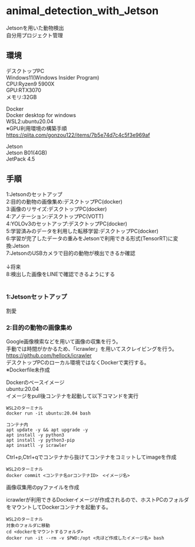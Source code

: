 # animal_detection_with_Jetson
Jetsonを用いた動物検出<br>
自分用プロジェクト管理

## 環境
デスクトップPC<br>
Windows11(Windows Insider Program)<br>
CPU:Ryzen9 5900X<br>
GPU:RTX3070<br>
メモリ:32GB<br>

Docker<br>
Docker desktop for windows<br>
WSL2:ubuntu20.04<br>
※GPU利用環境の構築手順<br>
https://qiita.com/gonzou122/items/7b5e74d7c4c5f3e969af

Jetson<br>
Jetson B01(4GB)<br>
JetPack 4.5<br>


## 手順 
1:Jetsonのセットアップ <br>
2:目的の動物の画像集め:デスクトップPC(docker) <br>
3:画像のリサイズ:デスクトップPC(docker) <br>
4:アノテーション:デスクトップPC(VOTT) <br>
4:YOLOv3のセットアップ:デスクトップPC(docker) <br>
5:学習済みのデータを利用した転移学習:デスクトップPC(docker) <br>
6:学習が完了したデータの重みをJetsonで利用できる形式(TensorRT)に変換:Jetson<br>
7:JetsonのUSBカメラで目的の動物が検出できるか確認<br>
<br>
↓将来<br>
8:検出した画像をLINEで確認できるようにする<br>
<br>

### 1:Jetsonセットアップ
割愛

### 2:目的の動物の画像集め
Google画像検索などを用いて画像の収集を行う。<br>
手動では時間がかかるため、「icrawler」を用いてスクレイビングを行う。<br>
https://github.com/hellock/icrawler <br>
デスクトップPCのローカル環境ではなくDockerで実行する。<br>
※Dockerfile未作成<br>

Dockerのベースイメージ<br>
ubuntu:20.04<br>
イメージをpull後コンテナを起動して以下コマンドを実行<br>
~~~
WSL2のターミナル
docker run -it ubuntu:20.04 bash
~~~

~~~
コンテナ内
apt update -y && apt upgrade -y
apt install -y python3
apt install -y python3-pip
apt insatll -y icrawler
~~~
Ctrl+p,Ctrl+qでコンテナから抜けてコンテナをコミットしてimageを作成<br>
~~~
WSL2のターミナル
docker commit <コンテナ名orコンテナID>　<イメージ名>
~~~
画像収集用のpyファイルを作成


icrawlerが利用できるDockerイメージが作成されるので、ホストPCのフォルダをマウントしてDockerコンテナを起動する。<br>
~~~
WSL2のターミナル
対象のフォルダに移動
cd <dockerをマウントするフォルダ>
docker run -it --rm -v $PWD:/opt <先ほど作成したイメージ名> bash
~~~




